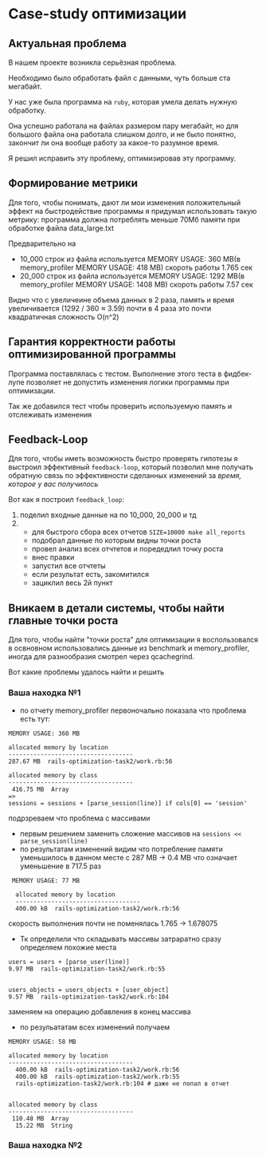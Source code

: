 # Case-study оптимизации

## Актуальная проблема
В нашем проекте возникла серьёзная проблема.

Необходимо было обработать файл с данными, чуть больше ста мегабайт.

У нас уже была программа на `ruby`, которая умела делать нужную обработку.

Она успешно работала на файлах размером пару мегабайт, но для большого файла она работала слишком долго, и не было понятно, закончит ли она вообще работу за какое-то разумное время.

Я решил исправить эту проблему, оптимизировав эту программу.

## Формирование метрики
Для того, чтобы понимать, дают ли мои изменения положительный эффект на быстродействие программы я придумал использовать такую метрику: программа должна потреблять меньше 70Мб памяти при обработке файла data_large.txt

Предварительно на 
- 10_000 строк из файла используется MEMORY USAGE: 360 MB(в memory_profiler MEMORY USAGE: 418 MB) скороть работы 1.765 сек
- 20_000 строк из файла используется MEMORY USAGE:  1292 MB(в memory_profiler MEMORY USAGE: 1408 MB) скороть работы 7.57 сек
 
Видно что с увеличеине объема данных в 2 раза, память и время увеличивается (1292 / 360 ≈ 3.59) почти в 4 раза это почти квадратичная сложность O(n^2)
## Гарантия корректности работы оптимизированной программы
Программа поставлялась с тестом. Выполнение этого теста в фидбек-лупе позволяет не допустить изменения логики программы при оптимизации.

Так же добавился тест чтобы проверить используемую память и отслеживать изменения

## Feedback-Loop
Для того, чтобы иметь возможность быстро проверять гипотезы я выстроил эффективный `feedback-loop`, который позволил мне получать обратную связь по эффективности сделанных изменений за *время, которое у вас получилось*

Вот как я построил `feedback_loop`: 
1) поделил входные данные на по 10_000, 20_000 и тд
2) - для быстрого сбора всех отчетов `SIZE=10000 make all_reports`
   - подобрал данные по которым видны точки роста
   - провел анализ всех отчтетов и поредедлил точку роста
   - внес правки
   - запустил все отчтеты
   - если результат есть, закомитился
   - зациклил весь 2й пункт
 

## Вникаем в детали системы, чтобы найти главные точки роста
Для того, чтобы найти "точки роста" для оптимизации я воспользовался в освновном использовались данные из benchmark и memory_profiler, иногда для разнообразия смотрел через qcachegrind.

Вот какие проблемы удалось найти и решить

### Ваша находка №1
- по отчету memory_profiler первоночально показала что проблема есть тут:
```
MEMORY USAGE: 360 MB

allocated memory by location
-----------------------------------
287.67 MB  rails-optimization-task2/work.rb:56

allocated memory by class
-----------------------------------
 416.75 MB  Array
=> 
sessions = sessions + [parse_session(line)] if cols[0] == 'session'
```
подрзреваем что проблема с массивами
- первым решением заменить сложение массивов на `sessions << parse_session(line)`
- по результатам изменений видим что потребление памяти уменьшилось в данном месте
c 287 MB -> 0.4 MB что означает уменьшение в 717.5 раз

```
 MEMORY USAGE: 77 MB

  allocated memory by location
  -----------------------------------
  400.00 kB  rails-optimization-task2/work.rb:56
```

скорость выполнения почти не поменялась 1.765 -> 1.678075

- Тк определили что складывать массивы затраратно сразу определяем похожие места
```
users = users + [parse_user(line)]
9.97 MB  rails-optimization-task2/work.rb:55


users_objects = users_objects + [user_object]
9.57 MB  rails-optimization-task2/work.rb:104
```
заменяем на операцию добавления в конец массива

- по резульататам всех изменений получаем
```
MEMORY USAGE: 58 MB

allocated memory by location
-----------------------------------
  400.00 kB  rails-optimization-task2/work.rb:56
  400.00 kB  rails-optimization-task2/work.rb:55
  rails-optimization-task2/work.rb:104 # даже не попал в отчет


allocated memory by class
-----------------------------------
 110.48 MB  Array
  15.22 MB  String
```

### Ваша находка №2